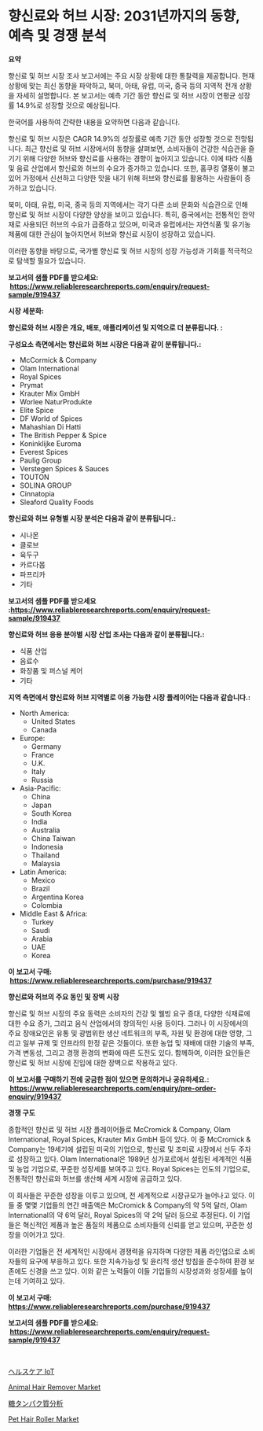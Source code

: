 <p><h1>향신료와 허브 시장: 2031년까지의 동향, 예측 및 경쟁 분석</h1></p><p><strong>요약</strong></p>
<p><p>향신료 및 허브 시장 조사 보고서에는 주요 시장 상황에 대한 통찰력을 제공합니다. 현재 상황에 맞는 최신 동향을 파악하고, 북미, 아태, 유럽, 미국, 중국 등의 지역적 전개 상황을 자세히 설명합니다. 본 보고서는 예측 기간 동안 향신료 및 허브 시장이 연평균 성장률 14.9%로 성장할 것으로 예상됩니다.</p><p>한국어를 사용하여 간략한 내용을 요약하면 다음과 같습니다.</p><p>향신료 및 허브 시장은 CAGR 14.9%의 성장률로 예측 기간 동안 성장할 것으로 전망됩니다. 최근 향신료 및 허브 시장에서의 동향을 살펴보면, 소비자들이 건강한 식습관을 즐기기 위해 다양한 허브와 향신료를 사용하는 경향이 높아지고 있습니다. 이에 따라 식품 및 음료 산업에서 향신료와 허브의 수요가 증가하고 있습니다. 또한, 홈쿠킹 열풍이 불고 있어 가정에서 신선하고 다양한 맛을 내기 위해 허브와 향신료를 활용하는 사람들이 증가하고 있습니다.</p><p>북미, 아태, 유럽, 미국, 중국 등의 지역에서는 각기 다른 소비 문화와 식습관으로 인해 향신료 및 허브 시장이 다양한 양상을 보이고 있습니다. 특히, 중국에서는 전통적인 한약재로 사용되던 허브의 수요가 급증하고 있으며, 미국과 유럽에서는 자연식품 및 유기농 제품에 대한 관심이 높아지면서 허브와 향신료 시장이 성장하고 있습니다.</p><p>이러한 동향을 바탕으로, 국가별 향신료 및 허브 시장의 성장 가능성과 기회를 적극적으로 탐색할 필요가 있습니다.</p></p>
<p><strong>보고서의 샘플 PDF를 받으세요: &nbsp;<a href="https://www.reliableresearchreports.com/enquiry/request-sample/919437">https://www.reliableresearchreports.com/enquiry/request-sample/919437</a></strong></p>
<p><strong>시장 세분화:</strong></p>
<p><strong> 향신료와 허브 시장은 개요, 배포, 애플리케이션 및 지역으로 더 분류됩니다. :</strong></p>
<p><strong>구성요소 측면에서는 향신료와 허브 시장은 다음과 같이 분류됩니다.:</strong></p>
<p><ul><li>McCormick & Company</li><li>Olam International</li><li>Royal Spices</li><li>Prymat</li><li>Krauter Mix GmbH</li><li>Worlee NaturProdukte</li><li>Elite Spice</li><li>DF World of Spices</li><li>Mahashian Di Hatti</li><li>The British Pepper & Spice</li><li>Koninklijke Euroma</li><li>Everest Spices</li><li>Paulig Group</li><li>Verstegen Spices & Sauces</li><li>TOUTON</li><li>SOLINA GROUP</li><li>Cinnatopia</li><li>Sleaford Quality Foods</li></ul></p>
<p><strong> 향신료와 허브 유형별 시장 분석은 다음과 같이 분류됩니다.:</strong></p>
<p><ul><li>시나몬</li><li>클로브</li><li>육두구</li><li>카르다몸</li><li>파프리카</li><li>기타</li></ul></p>
<p><strong>보고서의 샘플 PDF를 받으세요 :<a href="https://www.reliableresearchreports.com/enquiry/request-sample/919437">https://www.reliableresearchreports.com/enquiry/request-sample/919437</a></strong></p>
<p><strong> 향신료와 허브 응용 분야별 시장 산업 조사는 다음과 같이 분류됩니다.:</strong></p>
<p><ul><li>식품 산업</li><li>음료수</li><li>화장품 및 퍼스널 케어</li><li>기타</li></ul></p>
<p><strong>지역 측면에서 향신료와 허브 지역별로 이용 가능한 시장 플레이어는 다음과 같습니다.:</strong></p>
<p><ul>
    <li>
        North America:
        <ul>
            <li>United States</li>
            <li>Canada</li>
        </ul>
    </li>
    <li>
        Europe:
        <ul>
            <li>Germany</li>
            <li>France</li>
            <li>U.K.</li>
            <li>Italy</li>
            <li>Russia</li>
        </ul>
    </li>
    <li>
        Asia-Pacific:
        <ul>
            <li>China</li>
            <li>Japan</li>
            <li>South Korea</li>
            <li>India</li>
            <li>Australia</li>
            <li>China Taiwan</li>
            <li>Indonesia</li>
            <li>Thailand</li>
            <li>Malaysia</li>
        </ul>
    </li>
    <li>
        Latin America:
        <ul>
            <li>Mexico</li>
            <li>Brazil</li>
            <li>Argentina Korea</li>
            <li>Colombia</li>
        </ul>
    </li>
    <li>
        Middle East & Africa:
        <ul>
            <li>Turkey</li>
            <li>Saudi</li>
            <li>Arabia</li>
            <li>UAE</li>
            <li>Korea</li>
        </ul>
    </li>
    </ul></p>
<p><strong>이 보고서 구매: &nbsp;<a href="https://www.reliableresearchreports.com/purchase/919437">https://www.reliableresearchreports.com/purchase/919437</a></strong></p>
<p><strong>향신료와 허브의 주요 동인 및 장벽 시장</strong></p>
<p><p>향신료 및 허브 시장의 주요 동력은 소비자의 건강 및 웰빙 요구 증대, 다양한 식재료에 대한 수요 증가, 그리고 음식 산업에서의 창의적인 사용 등이다. 그러나 이 시장에서의 주요 장애요인은 유통 및 광범위한 생산 네트워크의 부족, 자원 및 환경에 대한 영향, 그리고 일부 규제 및 인프라의 한정 같은 것들이다. 또한 농업 및 재배에 대한 기술의 부족, 가격 변동성, 그리고 경쟁 환경의 변화에 따른 도전도 있다. 함께하여, 이러한 요인들은 향신료 및 허브 시장에 진입에 대한 장벽으로 작용하고 있다.</p></p>
<p><strong>이 보고서를 구매하기 전에 궁금한 점이 있으면 문의하거나 공유하세요.: &nbsp;<a href="https://www.reliableresearchreports.com/enquiry/pre-order-enquiry/919437">https://www.reliableresearchreports.com/enquiry/pre-order-enquiry/919437</a></strong></p>
<p><strong>경쟁 구도</strong></p>
<p><p>종합적인 향신료 및 허브 시장 플레이어들로 McCromick & Company, Olam International, Royal Spices, Krauter Mix GmbH 등이 있다. 이 중 McCromick & Company는 19세기에 설립된 미국의 기업으로, 향신료 및 조미료 시장에서 선두 주자로 성장하고 있다. Olam International은 1989년 싱가포르에서 설립된 세계적인 식품 및 농업 기업으로, 꾸준한 성장세를 보여주고 있다. Royal Spices는 인도의 기업으로, 전통적인 향신료와 허브를 생산해 세계 시장에 공급하고 있다.</p><p>이 회사들은 꾸준한 성장을 이루고 있으며, 전 세계적으로 시장규모가 늘어나고 있다. 이들 중 몇몇 기업들의 연간 매출액은 McCromick & Company의 약 5억 달러, Olam International의 약 6억 달러, Royal Spices의 약 2억 달러 등으로 추정된다. 이 기업들은 혁신적인 제품과 높은 품질의 제품으로 소비자들의 신뢰를 얻고 있으며, 꾸준한 성장을 이어가고 있다.</p><p>이러한 기업들은 전 세계적인 시장에서 경쟁력을 유지하며 다양한 제품 라인업으로 소비자들의 요구에 부응하고 있다. 또한 지속가능성 및 윤리적 생산 방침을 준수하여 환경 보존에도 신경을 쓰고 있다. 이와 같은 노력들이 이들 기업들의 시장성과와 성장세를 높이는데 기여하고 있다.</p></p>
<p><strong>이 보고서 구매: &nbsp; <a href="https://www.reliableresearchreports.com/purchase/919437">https://www.reliableresearchreports.com/purchase/919437</a></strong></p>
<p><strong>보고서의 샘플 PDF를 받으세요: &nbsp;<a href="https://www.reliableresearchreports.com/enquiry/request-sample/919437">https://www.reliableresearchreports.com/enquiry/request-sample/919437</a></strong><strong></strong></p>
<p>&nbsp;</p>
<p><p><a href="https://github.com/mohamedbakry57/Market-Research-Report-List-2/blob/main/4715033182895.md">ヘルスケア IoT</a></p><p><a href="https://github.com/dimitrishawkinswaynenp91rgz/Market-Research-Report-List-1/blob/main/animal-hair-remover-market.md">Animal Hair Remover Market</a></p><p><a href="https://github.com/lababdou/Market-Research-Report-List-2/blob/main/2322446182896.md">糖タンパク質分析</a></p><p><a href="https://github.com/danielneavesallisons03mba/Market-Research-Report-List-1/blob/main/pet-hair-roller-market.md">Pet Hair Roller Market</a></p></p>